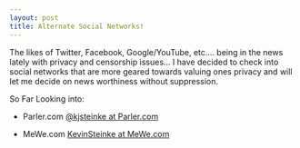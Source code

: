 ```yaml
---
layout: post
title: Alternate Social Networks!
---
```


The likes of Twitter, Facebook, Google/YouTube, etc.… being in the news lately with privacy and censorship issues… I have decided to check into social networks that are more geared towards valuing ones privacy and will let me decide on news worthiness without suppression.

So Far Looking into:
- Parler.com  [@kjsteinke at Parler.com](https://parler.com/Kjsteinke)

- MeWe.com    [KevinSteinke at MeWe.com](https://mewe.com/i/kevinsteinke)


